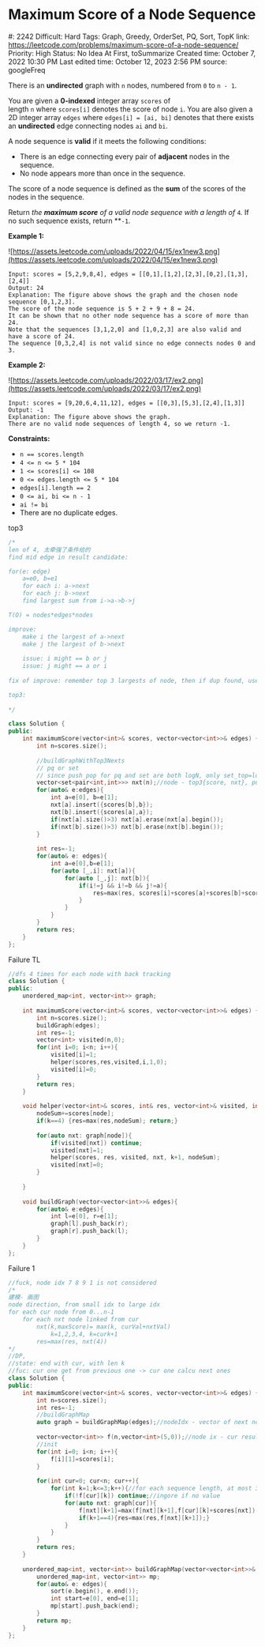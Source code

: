 # Maximum Score of a Node Sequence

#: 2242
Difficult: Hard
Tags: Graph, Greedy, OrderSet, PQ, Sort, TopK
link: https://leetcode.com/problems/maximum-score-of-a-node-sequence/
Priority: High
Status: No Idea At First, toSummarize
Created time: October 7, 2022 10:30 PM
Last edited time: October 12, 2023 2:56 PM
source: googleFreq

There is an **undirected** graph with `n` nodes, numbered from `0` to `n - 1`.

You are given a **0-indexed** integer array `scores` of length `n` where `scores[i]` denotes the score of node `i`. You are also given a 2D integer array `edges` where `edges[i] = [ai, bi]` denotes that there exists an **undirected** edge connecting nodes `ai` and `bi`.

A node sequence is **valid** if it meets the following conditions:

- There is an edge connecting every pair of **adjacent** nodes in the sequence.
- No node appears more than once in the sequence.

The score of a node sequence is defined as the **sum** of the scores of the nodes in the sequence.

Return *the **maximum score** of a valid node sequence with a length of* `4`*.* If no such sequence exists, return **`-1`.

**Example 1:**

![https://assets.leetcode.com/uploads/2022/04/15/ex1new3.png](https://assets.leetcode.com/uploads/2022/04/15/ex1new3.png)

```
Input: scores = [5,2,9,8,4], edges = [[0,1],[1,2],[2,3],[0,2],[1,3],[2,4]]
Output: 24
Explanation: The figure above shows the graph and the chosen node sequence [0,1,2,3].
The score of the node sequence is 5 + 2 + 9 + 8 = 24.
It can be shown that no other node sequence has a score of more than 24.
Note that the sequences [3,1,2,0] and [1,0,2,3] are also valid and have a score of 24.
The sequence [0,3,2,4] is not valid since no edge connects nodes 0 and 3.

```

**Example 2:**

![https://assets.leetcode.com/uploads/2022/03/17/ex2.png](https://assets.leetcode.com/uploads/2022/03/17/ex2.png)

```
Input: scores = [9,20,6,4,11,12], edges = [[0,3],[5,3],[2,4],[1,3]]
Output: -1
Explanation: The figure above shows the graph.
There are no valid node sequences of length 4, so we return -1.

```

**Constraints:**

- `n == scores.length`
- `4 <= n <= 5 * 104`
- `1 <= scores[i] <= 108`
- `0 <= edges.length <= 5 * 104`
- `edges[i].length == 2`
- `0 <= ai, bi <= n - 1`
- `ai != bi`
- There are no duplicate edges.

top3

```cpp
/*
len of 4, 太牵强了条件给的
find mid edge in result candidate:

for(e: edge)
    a=e0, b=e1
    for each i: a->next
    for each j: b->next
    find largest sum from i->a->b->j

T(O) = nodes*edges*nodes

improve:
    make i the largest of a->next
    make j the largest of b->next
    
    issue: i might == b or j
    issue: j might == a or i
    
fix of improve: remember top 3 largests of node, then if dup found, use next large one

top3:
   
*/

class Solution {
public:
    int maximumScore(vector<int>& scores, vector<vector<int>>& edges) {
        int n=scores.size();
        
        //buildGraphWithTop3Nexts
        // pq or set
        // since push pop for pq and set are both logN, only set_top=logN < pq_top=1, but there is no top so it is fine
        vector<set<pair<int,int>>> nxt(n);//node - top3{score, nxt}, put score and nxt together so either to sort
        for(auto& e:edges){
            int a=e[0], b=e[1];
            nxt[a].insert({scores[b],b});
            nxt[b].insert({scores[a],a});
            if(nxt[a].size()>3) nxt[a].erase(nxt[a].begin());
            if(nxt[b].size()>3) nxt[b].erase(nxt[b].begin());
        }
        
        int res=-1;
        for(auto& e: edges){
            int a=e[0],b=e[1];
            for(auto [_,i]: nxt[a]){
                for(auto [_,j]: nxt[b]){
                    if(i!=j && i!=b && j!=a){
                        res=max(res, scores[i]+scores[a]+scores[b]+scores[j]);
                    }
                }
            }
        }
        return res;
    }
};
```

Failure TL

```cpp
//dfs 4 times for each node with back tracking
class Solution {
public:
    unordered_map<int, vector<int>> graph;
    
    int maximumScore(vector<int>& scores, vector<vector<int>>& edges) {
        int n=scores.size();
        buildGraph(edges);
        int res=-1;
        vector<int> visited(n,0);
        for(int i=0; i<n; i++){
            visited[i]=1;
            helper(scores,res,visited,i,1,0);
            visited[i]=0;
        }
        return res;
    }
    
    void helper(vector<int>& scores, int& res, vector<int>& visited, int node, int k, int nodeSum){
        nodeSum+=scores[node];
        if(k==4) {res=max(res,nodeSum); return;}
        
        for(auto nxt: graph[node]){
            if(visited[nxt]) continue;
            visited[nxt]=1;
            helper(scores, res, visited, nxt, k+1, nodeSum);
            visited[nxt]=0;
        }
        
    }
    
    void buildGraph(vector<vector<int>>& edges){
        for(auto& e:edges){
            int l=e[0], r=e[1];
            graph[l].push_back(r);
            graph[r].push_back(l);
        }
    }
};
```

Failure 1

```cpp
//fuck, node idx 7 8 9 1 is not considered
/*
建模- 画图
node direction, from small idx to large idx
for each cur node from 0...n-1
    for each nxt node linked from cur
        nxt(k,maxScore)= max(k, curVal+nxtVal)
            k=1,2,3,4, k=curk+1
        res=max(res, nxt(4))
*/
//DP,
//state: end with cur, with len k
//fuc: cur one get from previous one -> cur one calcu next ones
class Solution {
public:
    int maximumScore(vector<int>& scores, vector<vector<int>>& edges) {
        int n=scores.size();
        int res=-1;
        //buildGraphMap
        auto graph = buildGraphMap(edges);//nodeIdx - vector of next nodeIdxs
        
        vector<vector<int>> f(n,vector<int>(5,0));//node ix - cur result for sequence lenth of k
        //init
        for(int i=0; i<n; i++){
            f[i][1]=scores[i];
        }
        
        for(int cur=0; cur<n; cur++){
            for(int k=1;k<=3;k++){//for each sequence length, at most 3
                if(!f[cur][k]) continue;//ingore if no value
                for(auto nxt: graph[cur]){
                    f[nxt][k+1]=max(f[nxt][k+1],f[cur][k]+scores[nxt]);
                    if(k+1==4){res=max(res,f[nxt][k+1]);}
                }
            }
        }
        return res;
    }
    
    unordered_map<int, vector<int>> buildGraphMap(vector<vector<int>>& edges){
        unordered_map<int, vector<int>> mp;
        for(auto& e: edges){
            sort(e.begin(), e.end());
            int start=e[0], end=e[1];
            mp[start].push_back(end);
        }
        return mp;
    }
};
```